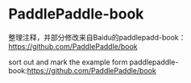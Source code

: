 # PaddlePaddle-book

整理注释，并部分修改来自Baidu的paddlepadd-book：https://github.com/PaddlePaddle/book

sort out and mark the example form paddlepaddle-book:https://github.com/PaddlePaddle/book
